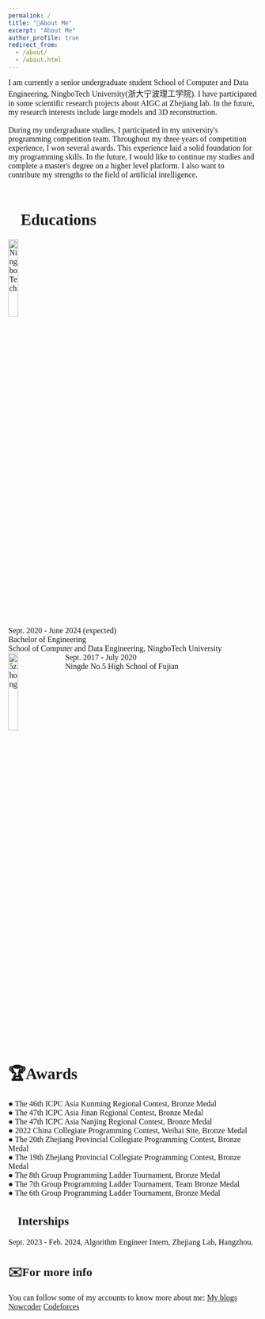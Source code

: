 ```yaml
---
permalink: /
title: "👋About Me"
excerpt: "About Me"
author_profile: true
redirect_from: 
  - /about/
  - /about.html
---
```

<font face=consolas size=3>I am currently a senior undergraduate student School of Computer and Data Engineering, NingboTech University(浙大宁波理工学院). I have participated in some scientific research projects about AIGC at Zhejiang lab. In the future, my research interests include large models and 3D reconstruction.<br /><br />
During my undergraduate studies, I participated in my university's programming competition team. Throughout my three years of competition experience, I won several awards. This experience laid a solid foundation for my programming skills. In the future, I would like to continue my studies and complete a master's degree on a higher level platform. I also want to contribute my strengths to the field of artificial intelligence.<br /><br />

📖Educations
======
<img src="https://img1.cfw.cn/20003/da5144b1cb34/4aa22422-05a5-4795-a63e-fcccea1626d1_300x300.jpg" alt="NingboTech" style="vertical-align:top; width:20%; height:20%; display:inline-block; margin-right:10px;"> <span style="font-family:consolas; font-size:12pt; display:inline-block; vertical-align:top;"> <font face="consolas" size="3">Sept. 2020 - June 2024 (expected)<br> Bachelor of Engineering<br> School of Computer and Data Engineering, NingboTech University</font> </span>
<br />
<img src="https://th.bing.com/th/id/OIP.i3bSymp6uhhTR_ZlxM9i2AAAAA?w=173&h=180&c=7&r=0&o=5&dpr=1.4&pid=1.7" alt="5zhong" style="vertical-align:top; width:20%; height:20%; display:inline-block; margin-right:10px;"> <span style="font-family:consolas; font-size:12pt; display:inline-block; vertical-align:top;"> <font face="consolas" size="3">Sept. 2017 - July 2020<br> Ningde No.5 High School of Fujian</font> </span>
<br />

🏆Awards
======
<font face=consolas size=3> ● The 46th ICPC Asia Kunming Regional Contest, Bronze Medal<br />
● The 47th ICPC Asia Jinan Regional Contest, Bronze Medal<br />
● The 47th ICPC Asia Nanjing Regional Contest, Bronze Medal<br />
● 2022 China Collegiate Programming Contest, Weihai Site, Bronze Medal<br />
● The 20th Zhejiang Provincial Collegiate Programming Contest, Bronze Medal<br />
● The 19th Zhejiang Provincial Collegiate Programming Contest, Bronze Medal<br />
● The 8th Group Programming Ladder Tournament, Bronze Medal<br />
● The 7th Group Programming Ladder Tournament, Team Bronze Medal<br />
● The 6th Group Programming Ladder Tournament, Bronze Medal</font>
<br />

💼Interships
------
<font face=consolas size=3>Sept. 2023 - Feb. 2024, Algorithm Engineer Intern, Zhejiang Lab, Hangzhou.</font>
<br />

✉️For more info
------
<font face=consolas size=3>You can follow some of my accounts to know more about me:</font>
 [<font face=consolas size=3>My blogs</font>](https://eastpage.tech)  [<font face=consolas size=3>Nowcoder</font>](https://ac.nowcoder.com/acm/contest/profile/946259811) [<font face=consolas size=3>Codeforces</font>](https://codeforces.com/profile/EastGod) 




